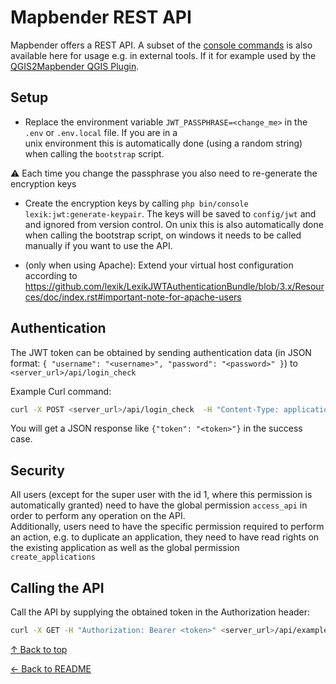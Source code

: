 # Mapbender REST API

Mapbender offers a REST API. A subset of the [console commands](../workflows/commands.md) is also available here for usage
e.g. in external tools. If it for example used by the [QGIS2Mapbender QGIS Plugin](https://github.com/WhereGroup/QGIS2Mapbender).

## Setup
- Replace the environment variable `JWT_PASSPHRASE=<change_me>` in the `.env` or `.env.local` file. If you are in a  
  unix environment this is automatically done (using a random string) when calling the `bootstrap` script.

:warning: Each time you change the passphrase you also need to re-generate the encryption keys

- Create the encryption keys by calling `php bin/console lexik:jwt:generate-keypair`. The keys will be saved to `config/jwt` and 
  and ignored from version control. On unix this is also automatically done when calling the bootstrap script, on windows
  it needs to be called manually if you want to use the API.

- (only when using Apache): Extend your virtual host configuration according to https://github.com/lexik/LexikJWTAuthenticationBundle/blob/3.x/Resources/doc/index.rst#important-note-for-apache-users

## Authentication
The JWT token can be obtained by sending authentication data (in JSON format: `{ "username": "<username>", "password": "<password>" }`) to `<server_url>/api/login_check`

Example Curl command:

```bash
curl -X POST <server_url>/api/login_check  -H "Content-Type: application/json"  -d '{"username": "<username>", "password": "<password>"}'`
```

You will get a JSON response like `{"token": "<token>"}` in the success case. 

## Security

All users (except for the super user with the id 1, where this permission is automatically granted) need to have the global permission `access_api` in order to perform any operation on the API.  
Additionally, users need to have the specific permission required to perform an action, e.g. to duplicate an application,
they need to have read rights on the existing application as well as the global permission `create_applications`

## Calling the API

Call the API by supplying the obtained token in the Authorization header:

```bash
curl -X GET -H "Authorization: Bearer <token>" <server_url>/api/example
```



[↑ Back to top](#controllers)

[← Back to README](../README.md)
